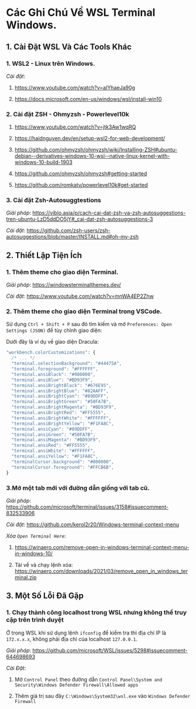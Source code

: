 # Các Ghi Chú Về WSL Terminal Windows.

## 1. Cài Đặt WSL Và Các Tools Khác

### 1. WSL2 - Linux trên Windows.

*Cài đặt*:

1. https://www.youtube.com/watch?v=aIYhaeJa90g

2. https://docs.microsoft.com/en-us/windows/wsl/install-win10

### 2. Cài đặt ZSH - Ohmyzsh - Powerlevel10k

1. https://www.youtube.com/watch?v=jtk3Aw1wqRQ

2. https://haidnguyen.dev/en/setup-wsl2-for-web-development/

3. https://github.com/ohmyzsh/ohmyzsh/wiki/Installing-ZSH#ubuntu-debian--derivatives-windows-10-wsl--native-linux-kernel-with-windows-10-build-1903

4. https://github.com/ohmyzsh/ohmyzsh#getting-started

5. https://github.com/romkatv/powerlevel10k#get-started

### 3. Cài đặt Zsh-Autosuggtestions

*Giải pháp*: https://viblo.asia/p/cach-cai-dat-zsh-va-zsh-autosuggestions-tren-ubuntu-LzD5ddDO5jY#_cai-dat-zsh-autosuggestions-3

*Cài đặt*: https://github.com/zsh-users/zsh-autosuggestions/blob/master/INSTALL.md#oh-my-zsh


## 2. Thiết Lập Tiện Ích

### 1. Thêm theme cho giao diện Terminal.

*Giải pháp*: https://windowsterminalthemes.dev/

*Cài đặt*: https://www.youtube.com/watch?v=mnWA4EP2Zhw

### 2. Thêm theme cho giao diện Terminal trong VSCode.

Sử dụng `Ctrl + Shift + P` sau đó tìm kiếm và mở `Preferences: Open Settings (JSON)` để tùy chỉnh giao diện:

Dưới đây là ví dụ về giao diện Dracula:

```js
"workbench.colorCustomizations": {
  /* ... */
  "terminal.selectionBackground": "#44475A",
  "terminal.foreground": "#FFFFFF",
  "terminal.ansiBlack": "#000000",
  "terminal.ansiBlue": "#BD93F9",
  "terminal.ansiBrightBlack": "#676E95",
  "terminal.ansiBrightBlue": "#82AAFF",
  "terminal.ansiBrightCyan": "#89DDFF",
  "terminal.ansiBrightGreen": "#50FA7B",
  "terminal.ansiBrightMagenta": "#BD93F9",
  "terminal.ansiBrightRed": "#FF5555",
  "terminal.ansiBrightWhite": "#FFFFFF",
  "terminal.ansiBrightYellow": "#F1FA8C",
  "terminal.ansiCyan": "#89DDFF",
  "terminal.ansiGreen": "#50FA7B",
  "terminal.ansiMagenta": "#BD93F9",
  "terminal.ansiRed": "#FF5555",
  "terminal.ansiWhite": "#FFFFFF",
  "terminal.ansiYellow": "#F1FA8C",
  "terminalCursor.background": "#000000",
  "terminalCursor.foreground": "#FFCB6B",
}
```

### 3.Mở một tab mới với đường dẫn giống với tab cũ.

*Giải pháp*: https://github.com/microsoft/terminal/issues/3158#issuecomment-832533906

*Cài đặt*: https://github.com/kerol2r20/Windows-terminal-context-menu

*Xóa `Open Terminal Here`*: 

1. https://winaero.com/remove-open-in-windows-terminal-context-menu-in-windows-10/

2. Tải về và chạy lệnh xóa: https://winaero.com/downloads/2021/03/remove_open_in_windows_terminal.zip


## 3. Một Số Lỗi Đã Gặp

### 1. Chạy thành công localhost trong WSL nhưng không thể truy cập trên trình duyệt

Ở trong WSL khi sử dụng lệnh `ifconfig` để kiểm tra thì địa chỉ IP là `172.x.x.x`, không phải địa chỉ của localhost `127.0.0.1`.

*Giải pháp*: https://github.com/microsoft/WSL/issues/5298#issuecomment-644698693

*Cài Đặt*: 

1. Mở `Control Panel` theo đường dẫn `Control Panel\System and Security\Windows Defender Firewall\Allowed apps`

2. Thêm giá trị sau đây `C:\Windows\System32\wsl.exe` vào `Windows Defender Firewall`
